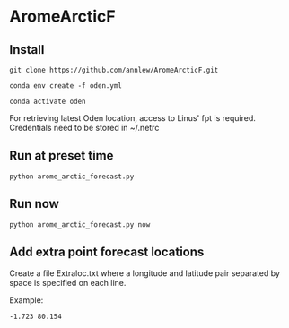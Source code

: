 # AromeArcticF

## Install 
```
git clone https://github.com/annlew/AromeArcticF.git

conda env create -f oden.yml

conda activate oden
```
For retrieving latest Oden location, access to Linus' fpt is required. Credentials need to be stored in  ~/.netrc

## Run at preset time
```
python arome_arctic_forecast.py
```
## Run now
```
python arome_arctic_forecast.py now
```

## Add extra point forecast locations

Create a file Extraloc.txt where a longitude and latitude pair separated by space is specified on each line.

Example:
```
-1.723 80.154
```
